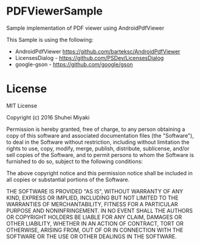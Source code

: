 # PDFViewerSample
Sample implementation of PDF viewer using AndroidPdfViewer

This Sample is using the following:
- AndroidPdfViewer https://github.com/barteksc/AndroidPdfViewer
- LicensesDialog - https://github.com/PSDev/LicensesDialog
- google-gson - https://github.com/google/gson

# License 

MIT License

Copyright (c) 2016 Shuhei Miyaki

Permission is hereby granted, free of charge, to any person obtaining a copy
of this software and associated documentation files (the "Software"), to deal
in the Software without restriction, including without limitation the rights
to use, copy, modify, merge, publish, distribute, sublicense, and/or sell
copies of the Software, and to permit persons to whom the Software is
furnished to do so, subject to the following conditions:



The above copyright notice and this permission notice shall be included in
all copies or substantial portions of the Software.



THE SOFTWARE IS PROVIDED "AS IS", WITHOUT WARRANTY OF ANY KIND, EXPRESS OR
IMPLIED, INCLUDING BUT NOT LIMITED TO THE WARRANTIES OF MERCHANTABILITY,
FITNESS FOR A PARTICULAR PURPOSE AND NONINFRINGEMENT.  IN NO EVENT SHALL THE
AUTHORS OR COPYRIGHT HOLDERS BE LIABLE FOR ANY CLAIM, DAMAGES OR OTHER
LIABILITY, WHETHER IN AN ACTION OF CONTRACT, TORT OR OTHERWISE, ARISING FROM,
OUT OF OR IN CONNECTION WITH THE SOFTWARE OR THE USE OR OTHER DEALINGS IN
THE SOFTWARE.
